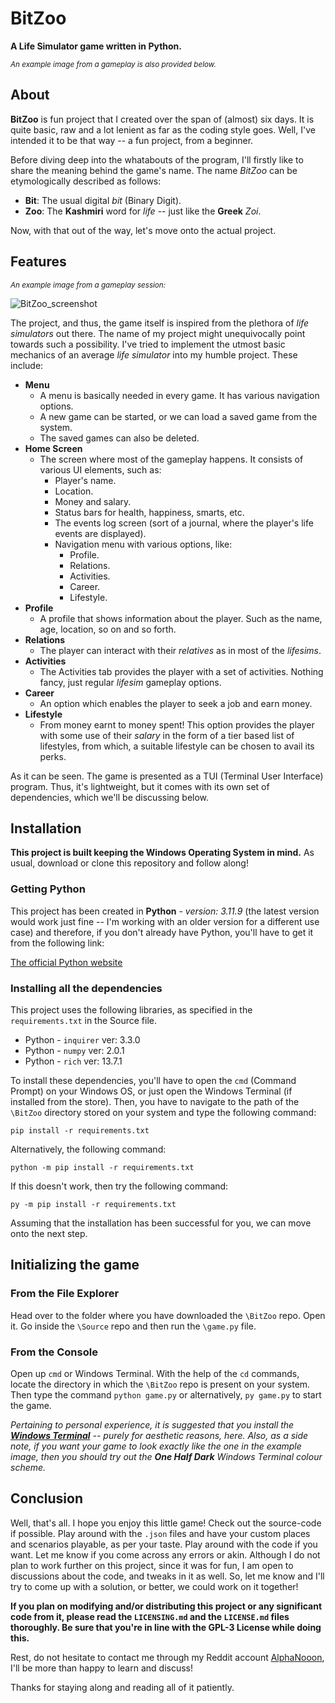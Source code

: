 # BitZoo
**A Life Simulator game written in Python.**

<sup>*An example image from a gameplay is also provided below.*</sup>

## About
**BitZoo** is fun project that I created over the span of (almost) six days. It is quite basic, raw and a lot lenient as far as the coding style goes. Well, I've intended it to be that way -- a fun project, from a beginner.

Before diving deep into the whatabouts of the program, I'll firstly like to share the meaning behind the game's name.
The name *BitZoo* can be etymologically described as follows:
* **Bit**: The usual digital *bit* (Binary Digit).
* **Zoo**: The **Kashmiri** word for *life* -- just like the **Greek** *Zoi*.

Now, with that out of the way, let's move onto the actual project.

## Features
<sub>*An example image from a gameplay session:*</sub>

![BitZoo_screenshot](https://github.com/user-attachments/assets/177b79e3-a3df-4339-a223-da7dea79b6dd)

The project, and thus, the game itself is inspired from the plethora of *life simulators* out there. The name of my project might unequivocally point towards such a possibility. I've tried to implement the utmost basic mechanics of an average *life simulator* into my humble project. These include:
* **Menu**
	* A menu is basically needed in every game. It has various navigation options.
  * A new game can be started, or we can load a saved game from the system.
  * The saved games can also be deleted.
* **Home Screen**
  * The screen where most of the gameplay happens. It consists of various UI elements, such as:
    * Player's name.
    * Location.
    * Money and salary.
    * Status bars for health, happiness, smarts, etc.
    * The events log screen (sort of a journal, where the player's life events are displayed).
    * Navigation menu with various options, like:
      	* Profile.
      	* Relations.
      	* Activities.
      	* Career.
      	* Lifestyle.
* **Profile**
  * A profile that shows information about the player. Such as the name, age, location, so on and so forth.
* **Relations**
  * The player can interact with their *relatives* as in most of the *lifesims*.
* **Activities**
  * The Activities tab provides the player with a set of activities. Nothing fancy, just regular *lifesim* gameplay options.
* **Career**
  * An option which enables the player to seek a job and earn money.
* **Lifestyle**
  * From money earnt to money spent! This option provides the player with some use of their *salary* in the form of a tier based list of lifestyles, from which, a suitable lifestyle can be chosen to avail its perks.

As it can be seen. The game is presented as a TUI (Terminal User Interface) program. Thus, it's lightweight, but it comes with its own set of dependencies, which we'll be discussing below.

## Installation
**This project is built keeping the Windows Operating System in mind.**
As usual, download or clone this repository and follow along!
### Getting Python
This project has been created in **Python** - *version: 3.11.9* (the latest version would work just fine -- I'm working with an older version for a different use case) and therefore, if you don't already have Python, you'll have to get it from the following link:

[The official Python website](https://www.python.org/)

### Installing all the dependencies
This project uses the following libraries, as specified in the `requirements.txt` in the Source file.
* Python - `inquirer` ver: 3.3.0
*	Python - `numpy` ver: 2.0.1
*	Python - `rich` ver: 13.7.1

To install these dependencies, you'll have to open the `cmd` (Command Prompt) on your Windows OS, or just open the Windows Terminal (if installed from the store). Then, you have to navigate to the path of the `\BitZoo` directory stored on your system and type the following command:

`pip install -r requirements.txt`

Alternatively, the following command:

`python -m pip install -r requirements.txt`

If this doesn't work, then try the following command:

`py -m pip install -r requirements.txt`

Assuming that the installation has been successful for you, we can move onto the next step.

## Initializing the game
### From the File Explorer
Head over to the folder where you have downloaded the `\BitZoo` repo. Open it. Go inside the `\Source` repo and then run the `\game.py` file.

### From the Console
Open up `cmd` or Windows Terminal. With the help of the `cd` commands, locate the directory in which the `\BitZoo` repo is present on your system. Then type the command `python game.py` or alternatively, `py game.py` to start the game.

*Pertaining to personal experience, it is suggested that you install the [**Windows Terminal**](https://apps.microsoft.com/detail/9n0dx20hk701?hl=en-US&gl=US) -- purely for aesthetic reasons, here. Also, as a side note, if you want your game to look exactly like the one in the example image, then you should try out the **One Half Dark** Windows Terminal colour scheme.*

## Conclusion
Well, that's all. I hope you enjoy this little game! Check out the source-code if possible. Play around with the `.json` files and have your custom places and scenarios playable, as per your taste. Play around with the code if you want. Let me know if you come across any errors or akin. Although I do not plan to work further on this project, since it was for fun, I am open to discussions about the code, and tweaks in it as well. So, let me know and I'll try to come up with a solution, or better, we could work on it together!

**If you plan on modifying and/or distributing this project or any significant code from it, please read the `LICENSING.md` and the `LICENSE.md` files thoroughly. Be sure that you're in line with the GPL-3 License while doing this.**

Rest, do not hesitate to contact me through my Reddit account [AlphaNooon](https://www.reddit.com/user/AlphaNooon/?utm_source=share&utm_medium=web3x&utm_name=web3xcss&utm_term=1&utm_content=share_button), I'll be more than happy to learn and discuss!

Thanks for staying along and reading all of it patiently.
